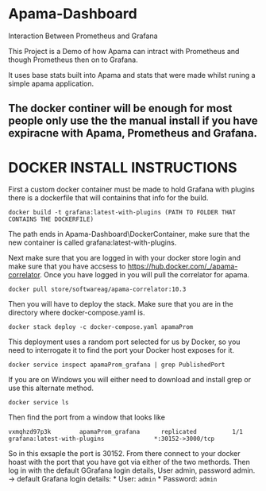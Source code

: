 # Apama-Dashboard
Interaction Between Prometheus and Grafana

This Project is a Demo of how Apama can intract with Prometheus and though Prometheus then on to Grafana. 

It uses base stats built into Apama and stats that were made whilst runing a simple apama application.

## The docker continer will be enough for most people only use the the manual install if you have expiracne with Apama, Prometheus and Grafana.

# DOCKER INSTALL INSTRUCTIONS

First a custom docker container must be made to hold Grafana with plugins there is a dockerfile that will containins that info for the build.
```
docker build -t grafana:latest-with-plugins (PATH TO FOLDER THAT CONTAINS THE DOCKERFILE)
```
The path ends in Apama-Dashboard\DockerContainer, make sure that the new container is called grafana:latest-with-plugins.

Next make sure that you are logged in with your docker store login and make sure that you have accsess to https://hub.docker.com/_/apama-correlator. 
Once you have logged in you will pull the correlator for apama.
```
docker pull store/softwareag/apama-correlator:10.3
```
Then you will have to deploy the stack. Make sure that you are in the directory where docker-compose.yaml is.
```
docker stack deploy -c docker-compose.yaml apamaProm
```

This deployment uses a random port selected for us by Docker, so you need to interrogate it to find the port your Docker host exposes for it.
```
docker service inspect apamaProm_grafana | grep PublishedPort
```
If you are on Windows you will either need to download and install grep or use this alternate method.
```
docker service ls
```
Then find the port from a window that looks like
```
vxmqhzd97p3k        apamaProm_grafana      replicated          1/1                 grafana:latest-with-plugins              *:30152->3000/tcp
```
So in this exsaple the port is 30152.
From there connect to your docker hoast with the port that you have got via either of the two methords.
Then log in with the default GGrafana login details, User admin, password admin.  ->
default Grafana login details:
    * User: `admin`
    * Password: `admin`
